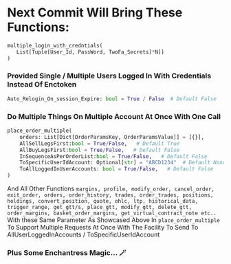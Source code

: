 # Next Commit Will Bring These Functions:

 ```python
multiple_login_with_credntials(
    List[Tuple[User_Id, PassWord, TwoFa_Secrets]*N]]
)
```

### Provided Single / Multiple Users Logged In With Credentials Instead Of Enctoken
```python
Auto_Relogin_On_session_Expire: bool = True / False  # Default False
```

### Do Multiple Things On Multiple Account At Once With One Call

```python
place_order_multiple(
    orders: List[Dict[OrderParamsKey, OrderParamsValue]] = [{}],
    AllSellLegsFirst:bool = True/False,   # Default True
    AllBuyLegsFirst:bool = True/False,   # Default False
    InSequenceAsPerOrderList:bool = True/False,   # Default False
    ToSpecificUserIdAccount: Optional[str] = "ABCD1234"  # Default None
    ToAllLoggedInUserAccounts: bool = True/False,   # Default False
)
```
And All Other Functions `margins, profile, modify_order, cancel_order, exit_order, orders, order_history, trades, order_trades, positions, holdings, convert_position, quote, ohlc, ltp, historical_data, trigger_range, get_gtt/s, place_gtt, modify_gtt, delete_gtt, order_margins, basket_order_margins, get_virtual_contract_note etc..`
With these Same Parameter As Showcased Above In `place_order_multiple` To Support Multiple Requests At Once With The Facility To Send To AllUserLoggedInAccounts / ToSpecificUserIdAccount

 
### Plus Some Enchantress Magic... 🪄
